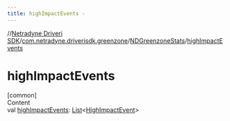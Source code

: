 ```yaml
---
title: highImpactEvents -
---
```

//[Netradyne Driveri SDK](../../index.md)/[com.netradyne.driverisdk.greenzone](../index.md)/[NDGreenzoneStats](index.md)/[highImpactEvents](high-impact-events.md)



# highImpactEvents  
[common]  
Content  
val [highImpactEvents](high-impact-events.md): [List](https://kotlinlang.org/api/latest/jvm/stdlib/kotlin.collections/-list/index.html)<[HighImpactEvent](../-high-impact-event/index.md)>  



